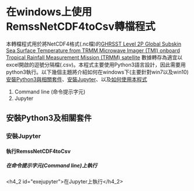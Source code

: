 <h1 id="introduction">在windows上使用RemssNetCDF4toCsv轉檔程式</h1>

本轉檔程式用於將NetCDF4格式(.nc檔)的[GHRSST Level 2P Global Subskin Sea Surface Temperature from TRMM Microwave Imager (TMI) onboard Tropical Rainfall Measurement Mission (TRMM) satellite](https://podaac.jpl.nasa.gov/dataset/TMI-REMSS-L2P-v4) 數據轉存為適宜以excel開啟的逗號分隔檔(.csv)。本程式主要使用Python3語言設計，因此需要用python3執行。以下幾個主題將介紹如何在windows下(主要針對win7以及win10)[安裝Python3與相關套件](#python3)、[安裝Jupyter](#jupyter)、以及[如何使用本程式](#execute)

1. Command line (命令提示字元)
2. Jupyter

<h2 id="python3">安裝Python3及相關套件</h2>

<h3 id="jupyter">安裝Jupyter</h3>

<h4 id="execute">執行RemssNetCDF4toCsv</h4>

<h5 id="cmd">在命令提示字元(Command line)上執行</h5>

<h4_2 id="exejupyter">在Jupyter上執行</h4_2>
